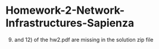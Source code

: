# Homework-2-Network-Infrastructures-Sapienza
9) and 12) of the hw2.pdf are missing in the solution zip file
